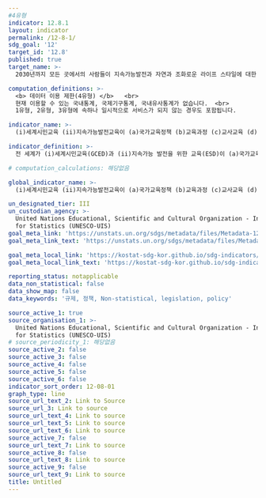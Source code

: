 ```yaml
---
#4유형
indicator: 12.8.1
layout: indicator
permalink: /12-8-1/
sdg_goal: '12'
target_id: '12.8'
published: true
target_name: >-
  2030년까지 모든 곳에서의 사람들이 지속가능발전과 자연과 조화로운 라이프 스타일에 대한 의식 및 정보를 가질 수 있게 보장

computation_definitions: >-
  <b> 데이터 이용 제한(4유형) </b>   <br>
  현재 이용할 수 있는 국내통계, 국제기구통계, 국내유사통계가 없습니다.  <br> 
  1유형, 2유형, 3유형에 속하나 일시적으로 서비스가 되지 않는 경우도 포함됩니다.

indicator_name: >-
  (i)세계시민교육 (ii)지속가능발전교육이 (a)국가교육정책 (b)교육과정 (c)교사교육 (d)학생평가 영역에서 주류화 된 정도

indicator_definition: >-
  전 세계가 (i)세계시민교육(GCED)과 (ii)지속가능 발전을 위한 교육(ESD)이 (a)국가교육정책, (b)교육과정, (c)교사교육 (d)학생평가에 주안점을 두고 있는 정도  

# computation_calculations: 해당없음

global_indicator_name: >-
  (i)세계시민교육 (ii)지속가능발전교육이 (a)국가교육정책 (b)교육과정 (c)교사교육 (d)학생평가 영역에서 주류화 된 정도

un_designated_tier: III
un_custodian_agency: >-
  United Nations Educational, Scientific and Cultural Organization - Institute
  for Statistics (UNESCO-UIS)
goal_meta_link: 'https://unstats.un.org/sdgs/metadata/files/Metadata-12-08-01.pdf'
goal_meta_link_text: 'https://unstats.un.org/sdgs/metadata/files/Metadata-12-08-01.pdf'

goal_meta_local_link: 'https://kostat-sdg-kor.github.io/sdg-indicators/public/data/Metadata-12-08-01_KOR.pdf'
goal_meta_local_link_text: 'https://kostat-sdg-kor.github.io/sdg-indicators/public/data/Metadata-12-08-01_KOR.pdf'

reporting_status: notapplicable
data_non_statistical: false
data_show_map: false
data_keywords: '규제, 정책, Non-statistical, legislation, policy'

source_active_1: true
source_organisation_1: >-
  United Nations Educational, Scientific and Cultural Organization - Institute
  for Statistics (UNESCO-UIS)
# source_periodicity_1: 해당없음
source_active_2: false
source_active_3: false
source_active_4: false
source_active_5: false
source_active_6: false
indicator_sort_order: 12-08-01
graph_type: line
source_url_text_2: Link to Source
source_url_3: Link to source
source_url_text_4: Link to source
source_url_text_5: Link to source
source_url_text_6: Link to source
source_active_7: false
source_url_text_7: Link to source
source_active_8: false
source_url_text_8: Link to source
source_active_9: false
source_url_text_9: Link to source
title: Untitled
---
```

